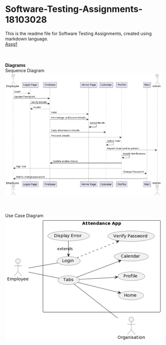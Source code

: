 # Software-Testing-Assignments-18103028
This is the readme file for Software Testing Assignments, created using markdown language.<br />
[Assg1](https://github.com/bansalgb05/Software-Testing-Assignments/tree/main/Assignment%201)<br /><br /><br /><br />
**Diagrams**<br />
Sequence Diagram<br />
![Sequence Diagram](https://github.com/bansalgb05/Software-Testing-Assignments/blob/main/Assignment%201/sequence%20diagram.png)<br /><br /><br /><br />
Use Case Diagram<br />
![Use Case Diagram](https://github.com/bansalgb05/Software-Testing-Assignments/blob/main/Assignment%201/use-case.png)